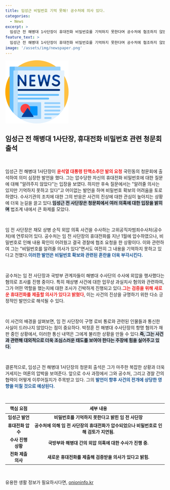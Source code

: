 ```yaml
---
title: 임성근 비밀번호 기억 못해! 공수처에 의사 있다.
categories:
  - News
excerpt: >
  임성근 전 해병대 1사단장이 휴대전화 비밀번호를 기억하지 못한다며 공수처에 협조하지 않았다고 밝혀 논란이 일고 있다. 대통령 탄핵 소추안 청문회에 출석한 그는 최근 경찰에 도움을 요청한 공수처 수사의 진전을 이끌어낼 수 있을까?
feature_text: >
  임성근 전 해병대 1사단장이 휴대전화 비밀번호를 기억하지 못한다며 공수처에 협조하지 않았다고 밝혀 논란이 일고 있다. 대통령 탄핵 소추안 청문회에 출석한 그는 최근 경찰에 도움을 요청한 공수처 수사의 진전을 이끌어낼 수 있을까?
image: '/assets/img/newspaper.png'
---
```


<p><img src="/assets/img/newspaper.png" alt="kimp 속보" /></p>

<h2 data-ke-size="size26">임성근 전 해병대 1사단장, 휴대전화 비밀번호 관련 청문회 출석</h2>

<p data-ke-size="size16">&nbsp;</p>

<p>임성근 전 해병대 1사단장이 <b><span style="color: #ee2323;">윤석열 대통령 탄핵소추안 발의 요청</span></b> 국민동의 청문회에 출석하여 의미 심장한 발언을 했다. 그는 압수당한 자신의 휴대전화 비밀번호에 대한 질문에 대해 "알려주지 않았다"는 입장을 보였다. 하지만 후속 질문에서는 "알려줄 의사는 있지만 기억하지 못하고 있다"고 어이없는 발언을 하며 비밀번호 확보의 어려움을 토로하였다. 수사기관의 조치에 대한 그의 반응은 사건의 진상에 대한 관심이 높아지는 상황에 더욱 눈길을 끌고 있다.<b><span style="background-color: #21538527;">임성근 전 사단장은 청문회에서 여러 의혹에 대한 입장을 밝히며</span></b> 법조계 내에서 큰 화제를 모았다.</p>

<p data-ke-size="size16">&nbsp;</p>

<p>임 전 사단장은 채모 상병 순직 외압 의혹 사건을 수사하는 고위공직자범죄수사처(공수처)에 연루되어 있다. 공수처는 임 전 사단장의 휴대전화를 지난 1월에 압수하였으나, 비밀번호로 인해 내용 확인이 어려웠고 결국 경찰에 협조 요청을 한 상황이다. 이와 관련하여 그는 "비밀번호를 알려줄 의사가 있다"면서도 여전히 그 내용을 기억하지 못하고 있다고 전했다.<b><span style="color: #1a5490;">이러한 발언은 비밀번호 확보와 관련된 혼란을 더욱 부각시킨다.</span></b></p>

<p data-ke-size="size16">&nbsp;</p>

<p>공수처는 임 전 사단장과 국방부 관계자들이 해병대 수사단의 수사에 외압을 행사했다는 혐의로 조사를 진행 중이다. 특히 채상병 사건에 대한 업무상 과실치사 혐의와 관련하여, 그가 어떤 역할을 했는지에 대한 조사가 긴박하게 진행되고 있다.<b><span style="color: #ee2323;">그는 검증을 위해 새로운 휴대전화를 제출할 의사가 있다고 밝혔다</span></b>, 이는 사건의 진상을 규명하기 위한 다소 긍정적인 발언으로 해석될 수 있다.</p>

<p data-ke-size="size16">&nbsp;</p>

<p>이 사건의 배경을 살펴보면, 임 전 사단장이 구명 로비 통로와 관련된 인물들과 통신한 사실이 드러나지 않았다는 점이 중요하다. 박정훈 전 해병대 수사단장의 항명 혐의가 재판 중인 상황에서, 이러한 통신 내역은 그에게 불리한 상황을 만들 수 있다.<b><span style="background-color: #21538527;">즉, 그는 사건과 관련해 대외적으로 더욱 조심스러운 태도를 보여야 한다는 주장에 힘을 실어주고 있다.</span></b></p>

<p data-ke-size="size16">&nbsp;</p>

<p>결론적으로, 임성근 전 해병대 1사단장의 청문회 출석은 그가 마주한 복잡한 상황과 더욱 거세지는 여론의 압박을 보여준다. 앞으로 수사 과정에서 그와 공수처, 그리고 경찰 간의 협력이 어떻게 이루어질지가 주목받고 있다. 그의 <b><span style="color: #1a5490;">발언이 향후 사건의 전개에 상당한 영향을 미칠 것으로 예상된다.</span></b></p>

<p data-ke-size="size16">&nbsp;</p>

<table style="width: 100%; border-collapse: collapse;">
<thead>
<tr>
<th style="text-align: center; height: 24px;"><b>핵심 요점</b></th>
<th style="text-align: center; height: 24px;"><b>세부 내용</b></th>
</tr>
</thead>
<tbody>
<tr>
<td style="text-align: center; height: 17px;"><b>임성근 발언</b></td>
<td style="text-align: center; height: 17px;"><b>비밀번호를 기억하지 못한다고 밝힌 임 전 사단장</b></td>
</tr>
<tr>
<td style="text-align: center; height: 17px;"><b>휴대전화 압수</b></td>
<td style="text-align: center; height: 17px;"><b>공수처에 의해 임 전 사단장의 휴대전화가 압수되었으나 비밀번호로 인해 검토가 지연됨.</b></td>
</tr>
<tr>
<td style="text-align: center; height: 17px;"><b>수사 진행 상황</b></td>
<td style="text-align: center; height: 17px;"><b>국방부와 해병대 간의 외압 의혹에 대한 수사가 진행 중.</b></td>
</tr>
<tr>
<td style="text-align: center; height: 17px;"><b>전화 제출 의사</b></td>
<td style="text-align: center; height: 17px;"><b>새로운 휴대전화를 제출해 검증받을 의사가 있다고 밝힘.</b></td>
</tr>
</tbody>
</table>

<p data-ke-size="size16">&nbsp;</p>
유용한 생활 정보가 필요하시다면, <a href="https://onioninfo.kr" rel="dofollow">onioninfo.kr</a>


